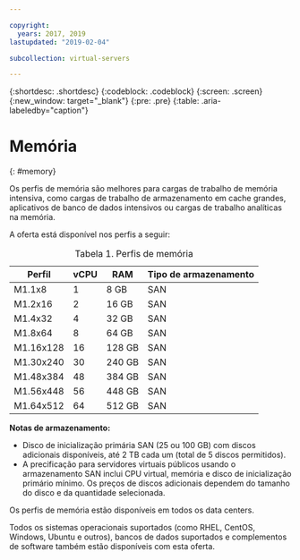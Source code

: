 ```yaml
---

copyright:
  years: 2017, 2019
lastupdated: "2019-02-04"

subcollection: virtual-servers

---
```


{:shortdesc: .shortdesc}
{:codeblock: .codeblock}
{:screen: .screen}
{:new_window: target="_blank"}
{:pre: .pre}
{:table: .aria-labeledby="caption"}

# Memória
{: #memory}

Os perfis de memória são melhores para cargas de trabalho de memória intensiva, como cargas de trabalho de armazenamento em cache grandes, aplicativos de banco de dados intensivos ou cargas de trabalho analíticas na memória.

A oferta está disponível nos perfis a seguir:

<table>
<CAPTION>Tabela 1. Perfis de memória</CAPTION>
<THEAD>
<TR>
<th>Perfil</th>
<th>vCPU</th>
<th>RAM</th>
<th>Tipo de armazenamento</th>
</TR>
</THEAD>
<TBODY>
<tr>
<td>M1.1x8</td>
<td>1</td>
<td>8 GB</td>
<td>SAN</td>
</tr>
<tr>
<td>M1.2x16</td>
<td>2</td>
<td>16 GB</td>
<td>SAN</td>
</tr>
<tr>
<td>M1.4x32</td>
<td>4</td>
<td>32 GB</td>
<td>SAN</td>
</tr>
<tr>
<td>M1.8x64</td>
<td>8</td>
<td>64 GB</td>
<td>SAN</td>
</tr>
<tr>
<td>M1.16x128</td>
<td>16</td>
<td>128 GB</td>
<td>SAN</td>
</tr>
<tr>
<td>M1.30x240</td>
<td>30</td>
<td>240 GB</td>
<td>SAN</td>
</tr>
<tr>
<td>M1.48x384</td>
<td>48</td>
<td>384 GB</td>
<td>SAN</td>
</tr>
<tr>
<td>M1.56x448</td>
<td>56</td>
<td>448 GB</td>
<td>SAN</td>
</tr>
<tr>
<td>M1.64x512</td>
<td>64</td>
<td>512 GB</td>
<td>SAN</td>
</tr>
</TBODY>
</table>

**Notas de armazenamento:**
* Disco de inicialização primária SAN (25 ou 100 GB) com discos adicionais disponíveis, até 2 TB cada um (total de 5 discos permitidos).
* A precificação para servidores virtuais públicos usando o armazenamento SAN inclui CPU virtual, memória e disco de inicialização primário mínimo. Os preços de discos adicionais dependem do tamanho do disco e da quantidade selecionada.  

Os perfis de memória estão disponíveis em todos os data centers.

Todos os sistemas operacionais suportados (como RHEL, CentOS, Windows, Ubuntu e outros), bancos de dados suportados e complementos de software também estão disponíveis com esta oferta.  
